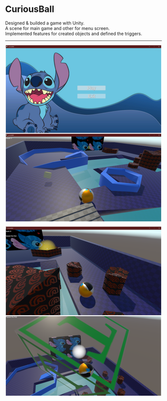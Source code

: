 # CuriousBall
Designed & builded a game with Unity. <br> 
A scene for main game and other for menu screen. <br> 
Implemented features for created objects and defined the triggers.
<hr>
<p align="center">
  <img src="/CuriousBall_ss/1.png" width="500" title="hover text">
  <img src="/CuriousBall_ss/3.png" width="500" alt="accessibility text">
</p>
<p align="center">
  <img src="/CuriousBall_ss/5.png" width="500" title="hover text">
  <img src="/CuriousBall_ss/7.png" width="500" alt="accessibility text">
</p>
